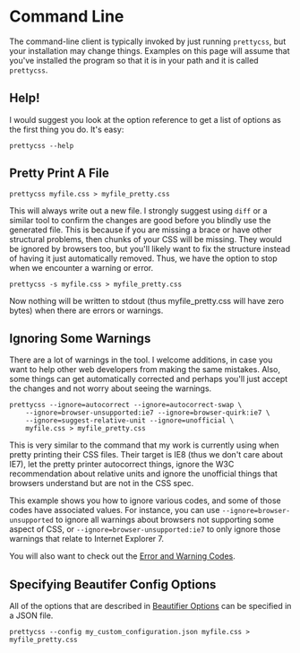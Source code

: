Command Line
============

The command-line client is typically invoked by just running `prettycss`, but your installation may change things.  Examples on this page will assume that you've installed the program so that it is in your path and it is called `prettycss`.

Help!
-----

I would suggest you look at the option reference to get a list of options as the first thing you do.  It's easy:

```
prettycss --help
```

Pretty Print A File
-------------------

```
prettycss myfile.css > myfile_pretty.css
```

This will always write out a new file.  I strongly suggest using `diff` or a similar tool to confirm the changes are good before you blindly use the generated file.  This is because if you are missing a brace or have other structural problems, then chunks of your CSS will be missing.  They would be ignored by browsers too, but you'll likely want to fix the structure instead of having it just automatically removed.  Thus, we have the option to stop when we encounter a warning or error.

```
prettycss -s myfile.css > myfile_pretty.css
```

Now nothing will be written to stdout (thus myfile_pretty.css will have zero bytes) when there are errors or warnings.

Ignoring Some Warnings
----------------------

There are a lot of warnings in the tool.  I welcome additions, in case you want to help other web developers from making the same mistakes.  Also, some things can get automatically corrected and perhaps you'll just accept the changes and not worry about seeing the warnings.

```
prettycss --ignore=autocorrect --ignore=autocorrect-swap \
    --ignore=browser-unsupported:ie7 --ignore=browser-quirk:ie7 \
    --ignore=suggest-relative-unit --ignore=unofficial \
    myfile.css > myfile_pretty.css
```

This is very similar to the command that my work is currently using when pretty printing their CSS files.  Their target is IE8 (thus we don't care about IE7), let the pretty printer autocorrect things, ignore the W3C recommendation about relative units and ignore the unofficial things that browsers understand but are not in the CSS spec.

This example shows you how to ignore various codes, and some of those codes have associated values.  For instance, you can use `--ignore=browser-unsupported` to ignore all warnings about browsers not supporting some aspect of CSS, or `--ignore=browser-unsupported:ie7` to only ignore those warnings that relate to Internet Explorer 7.

You will also want to check out the [Error and Warning Codes].

Specifying Beautifer Config Options
-----------------------------------

All of the options that are described in [Beautifier Options] can be specified in a JSON file.

```
prettycss --config my_custom_configuration.json myfile.css > myfile_pretty.css
```

[Beautifier Options]: BeautifierOptions.md
[Error and Warning Codes]: ErrorsAndWarnings.md
